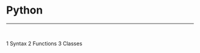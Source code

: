 # Python
<hr>
<br>

1  <a onclick="app.helpPageDisplay('python/syntax')">Syntax</a>
2  <a onclick="app.helpPageDisplay('python/functions')">Functions</a>
3  <a onclick="app.helpPageDisplay('python/classes')">Classes</a>
